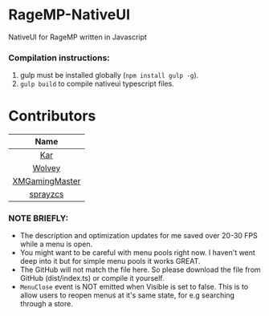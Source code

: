 # RageMP-NativeUI
NativeUI for RageMP written in Javascript

### Compilation instructions:

1. gulp must be installed globally (`npm install gulp -g`).
2. `gulp build` to compile nativeui typescript files.

# Contributors

| Name |
|:----------:|
| [Kar](https://github.com/karimcambridge) |
| [Wolvey](https://github.com/berndwl) |
| [XMGamingMaster](https://github.com/XMGamingMaster) |
| [sprayzcs](https://github.com/sprayzcs) |

### NOTE BRIEFLY:

* The description and optimization updates for me saved over 20-30 FPS while a menu is open.
* You might want to be careful with menu pools right now. I haven't went deep into it but for simple menu pools it works GREAT.
* The GitHub will not match the file here. So please download the file from GitHub (dist/index.ts) or compile it yourself.
* `MenuClose` event is NOT emitted when Visible is set to false. This is to allow users to reopen menus at it's same state, for e.g searching through a store.